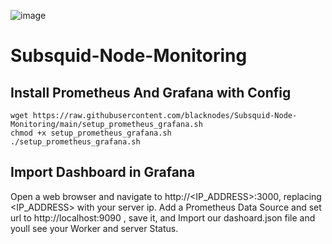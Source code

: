 ![image](https://github.com/blacknodes/subsquid-dashboard/assets/85839823/ee096020-5dfe-416d-a0b0-4716e5b8f21f)
# Subsquid-Node-Monitoring
## Install Prometheus And Grafana with Config
```
wget https://raw.githubusercontent.com/blacknodes/Subsquid-Node-Monitoring/main/setup_prometheus_grafana.sh
chmod +x setup_prometheus_grafana.sh
./setup_prometheus_grafana.sh
```
## Import Dashboard in Grafana
Open a web browser and navigate to http://<IP_ADDRESS>:3000, replacing <IP_ADDRESS> with your server ip.
Add a Prometheus Data Source and set url to http://localhost:9090 , save it, and Import our dashoard.json file and youll see your Worker and server Status.

